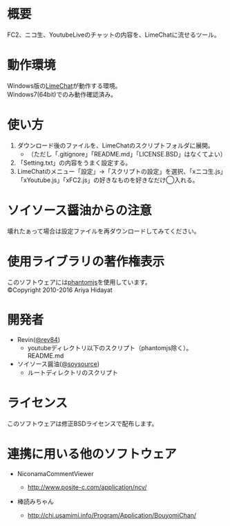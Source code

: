 # 概要

FC2、ニコ生、YoutubeLiveのチャットの内容を、LimeChatに流せるツール。

# 動作環境

Windows版の[LimeChat](http://limechat.net/)が動作する環境。  
Windows7(64bit)でのみ動作確認済み。

# 使い方

1. ダウンロード後のファイルを、LimeChatのスクリプトフォルダに展開。  
    - （ただし「.gitignore」「README.md」「LICENSE.BSD」はなくてよい）
1. 「Setting.txt」の内容をうまく設定する。    
1. LimeChatのメニュー「設定」→「スクリプトの設定」を選択、「xニコ生.js」「xYoutube.js」「xFC2.js」の好きなものを好きなだけ◯入れる。  

# ソイソース醤油からの注意

壊れたぁって場合は設定ファイルを再ダウンロードしてみてください。

# 使用ライブラリの著作権表示

このソフトウェアには[phantomjs](http://phantomjs.org/)を使用しています。  
©Copyright 2010-2016 Ariya Hidayat  

# 開発者

- Revin([@rev84](https://twitter.com/rev84))
   - youtubeディレクトリ以下のスクリプト（phantomjs除く）。README.md
- ソイソース醤油([@soysource](https://twitter.com/soysource))
   - ルートディレクトリのスクリプト

# ライセンス

このソフトウェアは修正BSDライセンスで配布します。

# 連携に用いる他のソフトウェア

- NiconamaCommentViewer
   - http://www.posite-c.com/application/ncv/

- 棒読みちゃん
   - http://chi.usamimi.info/Program/Application/BouyomiChan/